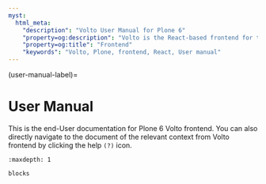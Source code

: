 ```yaml
---
myst:
  html_meta:
    "description": "Volto User Manual for Plone 6"
    "property=og:description": "Volto is the React-based frontend for the Plone CMS. It is the default UI for the Plone 6 release."
    "property=og:title": "Frontend"
    "keywords": "Volto, Plone, frontend, React, User manual"
---
```



(user-manual-label)=

# User Manual

This is the end-User documentation for Plone 6 Volto frontend. You can also directly navigate to the document of the relevant context from Volto frontend by clicking the help `(?)` icon.

```{toctree}
:maxdepth: 1

blocks

```

